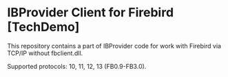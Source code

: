 # IBProvider Client for Firebird [TechDemo]

This repository contains a part of IBProvider code for work with Firebird via TCP/IP without fbclient.dll.

Supported protocols: 10, 11, 12, 13 (FB0.9-FB3.0).
